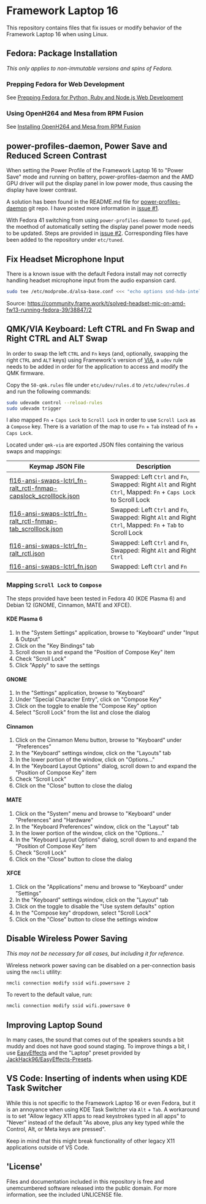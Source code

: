 # Framework Laptop 16

This repository contains files that fix issues or modify behavior of the Framework Laptop 16 when using Linux.

## Fedora: Package Installation

*This only applies to non-immutable versions and spins of Fedora.*

### Prepping Fedora for Web Development

See [Prepping Fedora for Python, Ruby and Node.js Web Development](./prepping-fedora-for-web-development.md)

### Using OpenH264 and Mesa from RPM Fusion

See [Installing OpenH264 and Mesa from RPM Fusion](./installing-openh264-and-mesa-from-rpmfusion.md)

## power-profiles-daemon, Power Save and Reduced Screen Contrast

When setting the Power Profile of the Framework Laptop 16 to "Power Save" mode and running on battery, power-profiles-daemon and the AMD GPU driver will put the display panel in low power mode, thus causing the display have lower contrast.

A solution has been found in the README.md file for [power-profiles-daemon](https://gitlab.freedesktop.org/upower/power-profiles-daemon) git repo. I have posted more information in [issue #1](https://github.com/questionlp/framework-laptop-16/issues/1).

With Fedora 41 switching from using `power-profiles-daemon` to `tuned-ppd`, the moethod of automatically setting the display panel power mode needs to be updated. Steps are provided in [issue #2](https://github.com/questionlp/framework-laptop-16/issues/1). Corresponding files have been added to the repository under `etc/tuned`.

## Fix Headset Microphone Input

There is a known issue with the default Fedora install may not correctly handling headset microphone input from the audio expansion card.

```bash
sudo tee /etc/modprobe.d/alsa-base.conf <<< "echo options snd-hda-intel index=1,0 model=auto,dell-headset-multi"
```

Source: <https://community.frame.work/t/solved-headset-mic-on-amd-fw13-running-fedora-39/38847/2>

## QMK/VIA Keyboard: Left CTRL and Fn Swap and Right CTRL and ALT Swap

In order to swap the left `CTRL` and `Fn` keys (and, optionally, swapping the right `CTRL` and `ALT` keys) using Framework's version of [VIA](https://keyboard.frame.work/), a `udev` rule needs to be added in order for the application to access and modify the QMK firmware.

Copy the `50-qmk.rules` file under `etc/udev/rules.d` to `/etc/udev/rules.d` and run the following commands:

```bash
sudo udevadm control --reload-rules
sudo udevadm trigger
```

I also mapped `Fn` + `Caps Lock` to `Scroll Lock` in order to use `Scroll Lock` as a `Compose` key. There is a variation of the map to use `Fn` + `Tab` instead of `Fn` + `Caps Lock`.

Located under `qmk-via` are exported JSON files containing the various swaps and mappings:

| Keymap JSON File | Description |
| --- | --- |
| [fl16-ansi-swaps-lctrl_fn-ralt_rctl-fnmap-capslock_scrolllock.json](qmk-via/fl16-ansi-swaps-lctrl_fn-ralt_rctl-fnmap-capslock_scrolllock.json) | Swapped: Left `Ctrl` and `Fn`, Swapped: Right `Alt` and Right `Ctrl`, Mapped: `Fn` + `Caps Lock` to Scroll Lock |
| [fl16-ansi-swaps-lctrl_fn-ralt_rctl-fnmap-tab_scrolllock.json](qmk-via/fl16-ansi-swaps-lctrl_fn-ralt_rctl-fnmap-tab_scrolllock.json) | Swapped: Left `Ctrl` and `Fn`, Swapped: Right `Alt` and Right `Ctrl`, Mapped: `Fn` + `Tab` to Scroll Lock |
| [fl16-ansi-swaps-lctrl_fn-ralt_rctl.json](qmk-via/fl16-ansi-swaps-lctrl_fn-ralt_rctl.json) | Swapped: Left `Ctrl` and `Fn`, Swapped: Right `Alt` and Right `Ctrl` |
| [fl16-ansi-swaps-lctrl_fn.json](qmk-via/fl16-ansi-swaps-lctrl_fn.json) | Swapped: Left `Ctrl` and `Fn` |

### Mapping `Scroll Lock` to `Compose`

The steps provided have been tested in Fedora 40 (KDE Plasma 6) and Debian 12 (GNOME, Cinnamon, MATE and XFCE).

#### KDE Plasma 6

1. In the "System Settings" application, browse to "Keyboard" under "Input & Output"
2. Click on the "Key Bindings" tab
3. Scroll down to and expand the "Position of Compose Key" item
4. Check "Scroll Lock"
5. Click "Apply" to save the settings

#### GNOME

1. In the "Settings" application, browse to "Keyboard"
2. Under "Special Character Entry", click on "Compose Key"
3. Click on the toggle to enable the "Compose Key" option
4. Select "Scroll Lock" from the list and close the dialog

#### Cinnamon

1. Click on the Cinnamon Menu button, browse to "Keyboard" under "Preferences"
2. In the "Keyboard" settings window, click on the "Layouts" tab
3. In the lower portion of the window, click on "Options..."
4. In the "Keyboard Layout Options" dialog, scroll down to and expand the "Position of Compose Key" item
5. Check "Scroll Lock"
6. Click on the "Close" button to close the dialog

#### MATE

1. Click on the "System" menu and browse to "Keyboard" under "Preferences" and "Hardware"
2. In the "Keyboard Preferences" window, click on the "Layout" tab
3. In the lower portion of the window, click on the "Options..."
4. In the "Keyboard Layout Options" dialog, scroll down to and expand the "Position of Compose Key" item
5. Check "Scroll Lock"
6. Click on the "Close" button to close the dialog

#### XFCE

1. Click on the "Applications" menu and browse to "Keyboard" under "Settings"
2. In the "Keyboard" settings window, click on the "Layout" tab
3. Click on the toggle to disable the "Use system defaults" option
4. In the "Compose key" dropdown, select "Scroll Lock"
5. Click on the "Close" button to close the settings window

## Disable Wireless Power Saving

*This may not be necessary for all cases, but including it for reference.*

Wireless network power saving can be disabled on a per-connection basis using the `nmcli` utility:

```bash
nmcli connection modify ssid wifi.powersave 2
```

To revert to the default value, run:

```bash
nmcli connection modify ssid wifi.powersave 0
```

## Improving Laptop Sound

In many cases, the sound that comes out of the speakers sounds a bit muddy and does not have good sound staging. To improve things a bit, I use [EasyEffects](https://github.com/wwmm/easyeffects) and the "Laptop" preset provided by [JackHack96/EasyEffects-Presets](https://github.com/JackHack96/EasyEffects-Presets).

## VS Code: Inserting of indents when using KDE Task Switcher

While this is not specific to the Framework Laptop 16 or even Fedora, but it is an annoyance when using KDE Task Switcher via `Alt` + `Tab`. A workaround is to set "Allow legacy X11 apps to read keystrokes typed in all apps" to "Never" instead of the default "As above, plus any key typed while the Control, Alt, or Meta keys are pressed".

Keep in mind that this might break functionality of other legacy X11 applications outside of VS Code.

## 'License'

Files and documentation included in this repository is free and unemcumbered software released into the public domain. For more information, see the included UNLICENSE file.
